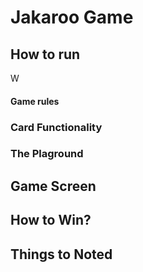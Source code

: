 # Jakaroo Game

## How to run
W

#### Game rules

### Card Functionality

### The Plaground

## Game Screen


## How to Win?


## Things to Noted